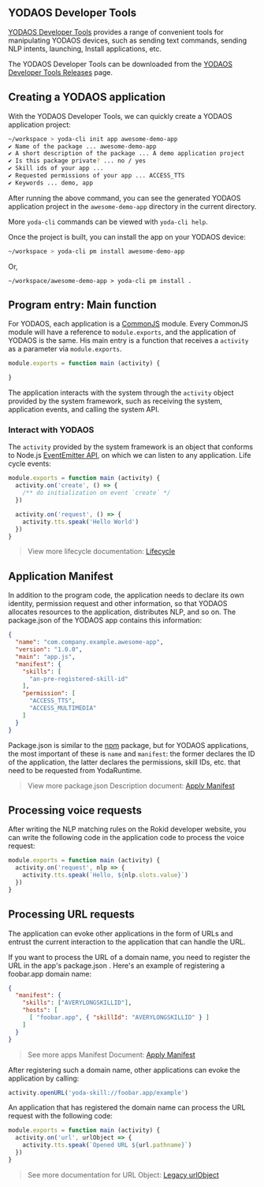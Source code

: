 ## YODAOS Developer Tools

[YODAOS Developer Tools](https://github.com/yodaos-project/yoda-platform-tools) provides a range of convenient tools for manipulating YODAOS devices, such as sending text commands, sending NLP intents, launching, Install applications, etc.

The YODAOS Developer Tools can be downloaded from the [YODAOS Developer Tools Releases](https://github.com/yodaos-project/yoda-platform-tools/releases) page.

## Creating a YODAOS application

With the YODAOS Developer Tools, we can quickly create a YODAOS application project:

```bash
~/workspace > yoda-cli init app awesome-demo-app
✔ Name of the package ... awesome-demo-app
✔ A short description of the package ... A demo application project
✔ Is this package private? ... no / yes
✔ Skill ids of your app ...
✔ Requested permissions of your app ... ACCESS_TTS
✔ Keywords ... demo, app
```

After running the above command, you can see the generated YODAOS application project in the `awesome-demo-app` directory in the current directory.

More `yoda-cli` commands can be viewed with `yoda-cli help`.

Once the project is built, you can install the app on your YODAOS device:

```bash
~/workspace > yoda-cli pm install awesome-demo-app
```

Or,

```
~/workspace/awesome-demo-app > yoda-cli pm install .
```

## Program entry: Main function

For YODAOS, each application is a [CommonJS](https://nodejs.org/docs/latest/api/modules.html) module. Every CommonJS module will have a reference to `module.exports`, and the application of YODAOS is the same. His main entry is a function that receives a `activity` as a parameter via `module.exports`.

```javascript
module.exports = function main (activity) {

}
```

The application interacts with the system through the `activity` object provided by the system framework, such as receiving the system, application events, and calling the system API.

### Interact with YODAOS

The `activity` provided by the system framework is an object that conforms to Node.js [EventEmitter API](https://nodejs.org/docs/latest/api/events.html#events_events), on which we can listen to any application. Life cycle events:

```javascript
module.exports = function main (activity) {
  activity.on('create', () => {
    /** do initialization on event `create` */
  })

  activity.on('request', () => {
    activity.tts.speak('Hello World')
  })
}
```

> View more lifecycle documentation: [Lifecycle](./02-lifetime.md)

## Application Manifest

In addition to the program code, the application needs to declare its own identity, permission request and other information, so that YODAOS allocates resources to the application, distributes NLP, and so on. The package.json of the YODAOS app contains this information:

```json
{
  "name": "com.company.example.awesome-app",
  "version": "1.0.0",
  "main": "app.js",
  "manifest": {
    "skills": [
      "an-pre-registered-skill-id"
    ],
    "permission": [
      "ACCESS_TTS",
      "ACCESS_MULTIMEDIA"
    ]
  }
}
```

Package.json is similar to the [npm](https://www.npmjs.com/) package, but for YODAOS applications, the most important of these is `name` and `manifest`: the former declares the ID of the application, the latter declares the permissions, skill IDs, etc. that need to be requested from YodaRuntime.

> View more package.json Description document: [Apply Manifest](./04-app-manifest.md)

## Processing voice requests

After writing the NLP matching rules on the Rokid developer website, you can write the following code in the application code to process the voice request:

```javascript
module.exports = function main (activity) {
  activity.on('request', nlp => {
    activity.tts.speak(`Hello, ${nlp.slots.value}`)
  })
}
```

## Processing URL requests

The application can evoke other applications in the form of URLs and entrust the current interaction to the application that can handle the URL.

If you want to process the URL of a domain name, you need to register the URL in the app's package.json . Here's an example of registering a foobar.app domain name:

```json
{
  "manifest": {
    "skills": ["AVERYLONGSKILLID"],
    "hosts": [
      [ "foobar.app", { "skillId": "AVERYLONGSKILLID" } ]
    ]
  }
}
```

> See more apps Manifest Document: [Apply Manifest](./04-app-manifest.md#manifesthosts)

After registering such a domain name, other applications can evoke the application by calling:

```javascript
activity.openURL('yoda-skill://foobar.app/example')
```

An application that has registered the domain name can process the URL request with the following code:

```javascript
module.exports = function main (activity) {
  activity.on('url', urlObject => {
    activity.tts.speak(`Opened URL ${url.pathname}`)
  })
}
```

> See more documentation for URL Object: [Legacy urlObject](https://nodejs.org/docs/latest/api/url.html#url_legacy_urlobject)
